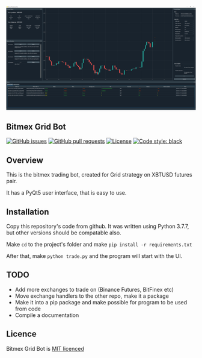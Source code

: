 

<p align="center"><img src="assets/screenshot.png?raw=true" alt="re-frame logo"></p>

## Bitmex Grid Bot

[![GitHub issues](https://img.shields.io/github/issues-raw/LeaveMyYard/BitmexMarketMaker?style=flat)](https://github.com/LeaveMyYard/BitmexMarketMaker/issues)
[![GitHub pull requests](https://img.shields.io/github/issues-pr/LeaveMyYard/BitmexMarketMaker)](https://github.com/LeaveMyYard/BitmexMarketMaker/pulls)
[![License](https://img.shields.io/github/license/day8/re-frame.svg)](license.txt)
[![Code style: black](https://img.shields.io/badge/code%20style-black-000000.svg)](https://github.com/psf/black)

## Overview

This is the bitmex trading bot, created for Grid strategy on XBTUSD futures pair.

It has a PyQt5 user interface, that is easy to use.

## Installation

Copy this repository's code from github. It was written using Python 3.7.7, but other versions should be compatable also.

Make `cd` to the project's folder and make `pip install -r requirements.txt`

After that, make `python trade.py` and the program will start with the UI.

<!-- ## Documentation 

The documentation is [available here](http://day8.github.io/re-frame/). -->

## TODO

* Add more exchanges to trade on (Binance Futures, BitFinex etc)
* Move exchange handlers to the other repo, make it a package
* Make it into a pip package and make possible for program to be used from code
* Compile a documentation


## Licence

Bitmex Grid Bot is [MIT licenced](license.txt)